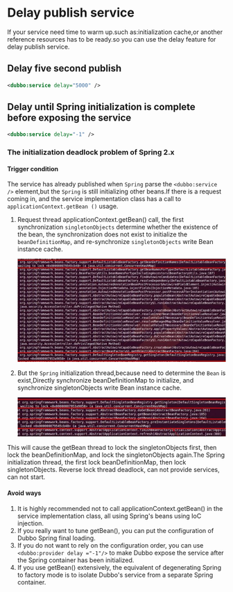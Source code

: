 # Delay publish service

If your service need time to warm up.such as:initialization cache,or another reference resources has to be ready.so you can use the delay feature for delay publish service.

## Delay five second publish

```xml
<dubbo:service delay="5000" />
```

## Delay until Spring initialization is complete before exposing the service
```xml
<dubbo:service delay="-1" />
```

### The initialization deadlock problem of Spring 2.x

#### Trigger condition

The service has already published when `Spring` parse the `<dubbo:service />` element,but the `Spring` is still initializing other beans.If there is a request coming in, and the service implementation class has a call to `applicationContext.getBean ()` usage.

1. Request thread applicationContext.getBean() call, the first synchronization `singletonObjects` determine whether the existence of the bean, the synchronization does not exist to initialize the `beanDefinitionMap`, and re-synchronize `singletonObjects` write Bean instance cache.

    ![deadlock](../sources/images/lock-get-bean.jpg)  

2. But the `Spring` initialization thread,because need to determine the `Bean` is exist,Directly synchronize beanDefinitionMap to initialize, and synchronize singletonObjects write Bean instance cache.

    ![/user-guide/images/lock-init-context.jpg](../sources/images/lock-init-context.jpg)  

This will cause the getBean thread to lock the singletonObjects first, then lock the beanDefinitionMap, and lock the singletonObjects again.The Spring initialization thread, the first lock beanDefinitionMap, then lock singletonObjects. Reverse lock thread deadlock, can not provide services, can not start.

#### Avoid ways

1. It is highly recommended not to call applicationContext.getBean() in the service implementation class, all using Spring's beans using IoC injection.
2. If you really want to tune getBean(), you can put the configuration of Dubbo Spring final loading.
3. If you do not want to rely on the configuration order, you can use `<dubbo:provider delay ="-1"/>` to make Dubbo expose the service after the Spring container has been initialized.
4. If you use getBean() extensively, the equivalent of degenerating Spring to factory mode is to isolate Dubbo's service from a separate Spring container.

[^1]: Base on the  `ContextRefreshedEvent` event of the  Spring to trigger publish service.
